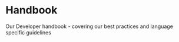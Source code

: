Handbook
========

Our Developer handbook - covering our best practices and language specific guidelines

